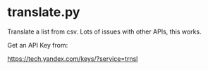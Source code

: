 # translate.py
Translate a list from csv. Lots of issues with other APIs, this works. 

Get an API Key from:

https://tech.yandex.com/keys/?service=trnsl
